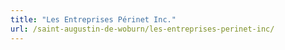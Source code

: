 ```yaml
---
title: "Les Entreprises Périnet Inc."
url: /saint-augustin-de-woburn/les-entreprises-perinet-inc/
---
```

